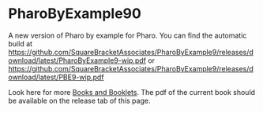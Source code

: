 # PharoByExample90
A new version of Pharo by example for Pharo. You can find the automatic build at https://github.com/SquareBracketAssociates/PharoByExample9/releases/download/latest/PharoByExample9-wip.pdf
or
https://github.com/SquareBracketAssociates/PharoByExample9/releases/download/latest/PBE9-wip.pdf

Look here for more [Books and Booklets](http://books.pharo.org/).
The pdf of the current book should be available on the release tab of this page. 



